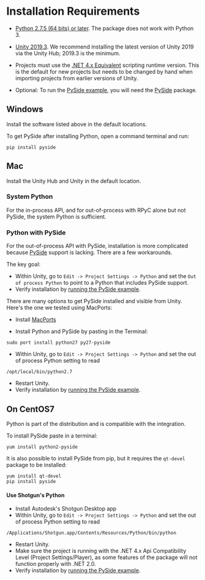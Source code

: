 # Installation Requirements

* [Python 2.7.5 (64 bits) or later](https://www.python.org/downloads/release/python-2716/). The package does not work with Python 3.

* [Unity 2019.3](https://unity3d.com/get-unity/download). We recommend installing the latest version of Unity 2019 via the Unity Hub; 2019.3 is the minimum. 

* Projects must use the [.NET 4.x Equivalent](https://docs.unity3d.com/Manual/ScriptingRuntimeUpgrade.html) scripting runtime version. This is the default for new projects but needs to be changed by hand when importing projects from earlier versions of Unity.

* Optional: To run the [PySide example](pysideExampleWalkthrough.html), you will need the [PySide](https://wiki.qt.io/PySide) package.

## Windows

Install the software listed above in the default locations.

To get PySide after installing Python, open a command terminal and run:
```
pip install pyside
```

## Mac

Install the Unity Hub and Unity in the default location.

### System Python
For the in-process API, and for out-of-process with RPyC alone but not PySide, the system Python is sufficient.

### Python with PySide
For the out-of-process API with PySide, installation is more complicated because [PySide](https://stackoverflow.com/questions/41472350/installing-pyside-on-mac-is-there-a-working-method) support is lacking. There are a few workarounds.

The key goal:
* Within Unity, go to `Edit -> Project Settings -> Python` and set the `Out of process Python` to point to a Python that includes PySide support.
* Verify installation by [running the PySide example](pysideExampleWalkthrough.html).

There are many options to get PySide installed and visible from Unity. Here's the one we tested using MacPorts:

* Install [MacPorts](https://macports.org)

* Install Python and PySide by pasting in the Terminal:
```
sudo port install python27 py27-pyside
```

* Within Unity, go to `Edit -> Project Settings -> Python` and set the out of process Python setting  to read
```
/opt/local/bin/python2.7
```
* Restart Unity.
* Verify installation by [running the PySide example](pysideExampleWalkthrough.html).

## On CentOS7
Python is part of the distribution and is compatible with the integration.

To install PySide paste in a terminal: 
```
yum install python2-pyside
```
It is also possible to install PySide from pip, but it requires the `qt-devel` package to be installed:
```
yum install qt-devel
pip install pyside
```

#### Use Shotgun's Python

* Install Autodesk's Shotgun Desktop app
* Within Unity, go to `Edit -> Project Settings -> Python` and set the out of process Python setting  to read
```
/Applications/Shotgun.app/Contents/Resources/Python/bin/python
```
* Restart Unity.
* Make sure the project is running with the .NET 4.x Api Compatibility Level (Project Settings/Player), as some features of the package will not function properly with .NET 2.0.
* Verify installation by [running the PySide example](pysideExampleWalkthrough.html).
